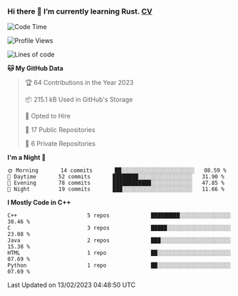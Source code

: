 ### Hi there 👋 I’m currently learning Rust. [CV](https://jhzhu.xyz/CV.pdf)

<!--START_SECTION:waka-->
![Code Time](http://img.shields.io/badge/Code%20Time-0%20secs-blue)

![Profile Views](http://img.shields.io/badge/Profile%20Views-131-blue)

![Lines of code](https://img.shields.io/badge/From%20Hello%20World%20I%27ve%20Written-71%20Thousand%20lines%20of%20code-blue)

**🐱 My GitHub Data** 

> 🏆 64 Contributions in the Year 2023
 > 
> 📦 215.1 kB Used in GitHub's Storage 
 > 
> 💼 Opted to Hire
 > 
> 📜 17 Public Repositories 
 > 
> 🔑 6 Private Repositories  
 > 
**I'm a Night 🦉** 

```text
🌞 Morning       14 commits       ██░░░░░░░░░░░░░░░░░░░░░░░   08.59 % 
🌆 Daytime       52 commits       ████████░░░░░░░░░░░░░░░░░   31.90 % 
🌃 Evening       78 commits       ████████████░░░░░░░░░░░░░   47.85 % 
🌙 Night         19 commits       ███░░░░░░░░░░░░░░░░░░░░░░   11.66 % 

```


**I Mostly Code in C++** 

```text
C++                      5 repos             █████████░░░░░░░░░░░░░░░░   38.46 % 
C                        3 repos             █████░░░░░░░░░░░░░░░░░░░░   23.08 % 
Java                     2 repos             ███░░░░░░░░░░░░░░░░░░░░░░   15.38 % 
HTML                     1 repo              ██░░░░░░░░░░░░░░░░░░░░░░░   07.69 % 
Python                   1 repo              ██░░░░░░░░░░░░░░░░░░░░░░░   07.69 % 

```



 Last Updated on 13/02/2023 04:48:50 UTC
<!--END_SECTION:waka-->
<!--
**daniel-junhui/daniel-junhui** is a ✨ _special_ ✨ repository because its `README.md` (this file) appears on your GitHub profile.

Here are some ideas to get you started:

- 🔭 I’m currently working on ...
- 🌱 I’m currently learning ...
- 👯 I’m looking to collaborate on ...
- 🤔 I’m looking for help with ...
- 💬 Ask me about ...
- 📫 How to reach me: ...
- 😄 Pronouns: ...
- ⚡ Fun fact: ...
-->
